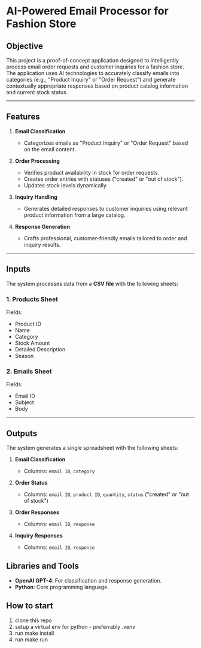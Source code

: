 # AI-Powered Email Processor for Fashion Store

## Objective

This project is a proof-of-concept application designed to intelligently process email order requests and customer inquiries for a fashion store. The application uses AI technologies to accurately classify emails into categories (e.g., "Product Inquiry" or "Order Request") and generate contextually appropriate responses based on product catalog information and current stock status.

---

## Features

1. **Email Classification**

   - Categorizes emails as "Product Inquiry" or "Order Request" based on the email content.

2. **Order Processing**

   - Verifies product availability in stock for order requests.
   - Creates order entries with statuses ("created" or "out of stock").
   - Updates stock levels dynamically.

3. **Inquiry Handling**

   - Generates detailed responses to customer inquiries using relevant product information from a large catalog.

4. **Response Generation**
   - Crafts professional, customer-friendly emails tailored to order and inquiry results.

---

## Inputs

The system processes data from a **CSV file** with the following sheets:

### 1. Products Sheet

Fields:

- Product ID
- Name
- Category
- Stock Amount
- Detailed Description
- Season

### 2. Emails Sheet

Fields:

- Email ID
- Subject
- Body

---

## Outputs

The system generates a single spreadsheet with the following sheets:

1. **Email Classification**

   - Columns: `email ID`, `category`

2. **Order Status**

   - Columns: `email ID`, `product ID`, `quantity`, `status` ("created" or "out of stock")

3. **Order Responses**

   - Columns: `email ID`, `response`

4. **Inquiry Responses**
   - Columns: `email ID`, `response`

## Libraries and Tools

- **OpenAI GPT-4**: For classification and response generation.
- **Python**: Core programming language.

## How to start

1. clone this repo
2. setup a virtual env for python - preferrably .venv
3. run make install
4. run make run
